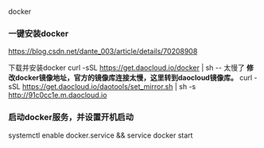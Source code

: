 docker

### 一键安装docker
https://blog.csdn.net/dante_003/article/details/70208908

下载并安装docker
curl -sSL https://get.daocloud.io/docker | sh  -- 太慢了
**修改docker镜像地址，官方的镜像库连接太慢，这里转到daocloud镜像库。**
curl -sSL https://get.daocloud.io/daotools/set_mirror.sh | sh -s http://91c0cc1e.m.daocloud.io

### 启动docker服务，并设置开机启动
systemctl enable docker.service && service docker start

